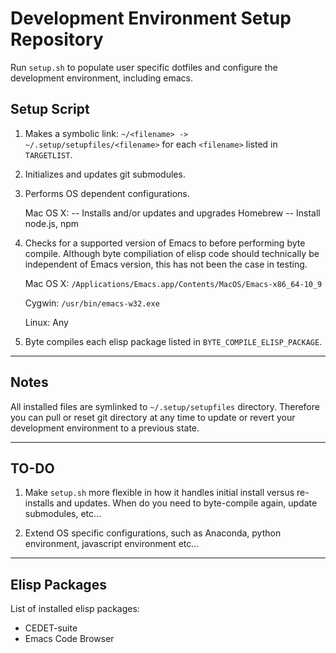 Development Environment Setup Repository
========================================

Run `setup.sh` to populate user specific dotfiles and configure the
development environment, including emacs.

Setup Script
------------

1. Makes a symbolic link: `~/<filename> ->
   ~/.setup/setupfiles/<filename>` for each `<filename>` listed in
   `TARGETLIST`.

2. Initializes and updates git submodules.

3. Performs OS dependent configurations.

   Mac OS X:
       -- Installs and/or updates and upgrades Homebrew
       -- Install node.js, npm

4. Checks for a supported version of Emacs to before performing byte
   compile. Although byte compiliation of elisp code should
   technically be independent of Emacs version, this has not been the
   case in testing.

   Mac OS X: `/Applications/Emacs.app/Contents/MacOS/Emacs-x86_64-10_9`

   Cygwin: `/usr/bin/emacs-w32.exe`

   Linux: Any

4. Byte compiles each elisp package listed in
   `BYTE_COMPILE_ELISP_PACKAGE`.

-----
Notes
-----

All installed files are symlinked to `~/.setup/setupfiles`
directory. Therefore you can pull or reset git directory at any
time to update or revert your development environment to a previous
state.

-----
TO-DO
-----

1. Make `setup.sh` more flexible in how it handles initial install
   versus re-installs and updates. When do you need to byte-compile
   again, update submodules, etc...

2. Extend OS specific configurations, such as Anaconda, python
   environment, javascript environment etc...

--------------------------------
Elisp Packages
--------------------------------

List of installed elisp packages:

* CEDET-suite
* Emacs Code Browser




